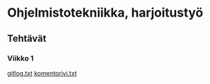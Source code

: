 <h1>Ohjelmistotekniikka, harjoitustyö</h1>

<h2>Tehtävät</h2>

<h3>Viikko 1</h3>

[gitlog.txt](https://github.com/isakpulkki/ot-harjoitustyo/blob/master/laskarit/viikko1/gitlog.txt)
[komentorivi.txt](https://github.com/isakpulkki/ot-harjoitustyo/blob/master/laskarit/viikko1/komentorivi.txt)
